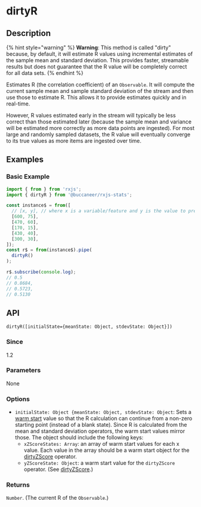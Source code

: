 # dirtyR

## Description

{% hint style="warning" %}
**Warning**: This method is called "dirty" because, by default, it will estimate R values using incremental estimates of the sample mean and standard deviation. This provides faster, streamable results but does not guarantee that the R value will be completely correct for all data sets.
{% endhint %}

Estimates R (the correlation coefficient) of an `Observable`. It will compute the current sample mean and sample standard deviation of the stream and then use those to estimate R.  This allows it to provide estimates quickly and in real-time.

However, R values estimated early in the stream will typically be less correct than those estimated later (because the sample mean and variance will be estimated more correctly as more data points are ingested).  For most large and randomly sampled datasets, the R value will eventually converge to its true values as more items are ingested over time.

## Examples

### Basic Example
```javascript
import { from } from 'rxjs';
import { dirtyR } from '@buccaneer/rxjs-stats';

const instance$ = from([
  // [x, y], // where x is a variable/feature and y is the value to predict
  [600, 75],
  [470, 60],
  [170, 15],
  [430, 40],
  [300, 30],
]);
const r$ = from(instance$).pipe(
  dirtyR()
);

r$.subscribe(console.log);
// 0.5
// 0.8684,
// 0.5723,
// 0.5130
```

## API
```
dirtyR([initialState={meanState: Object, stdevState: Object}])
```

### Since
1.2

### Parameters
None

### Options
* `initialState: Object {meanState: Object, stdevState: Object`: Sets a [warm start](https://app.gitbook.com/@brianbuccaneer/s/rxjs-stats/guides/warmstarts) value so that the R calculation can continue from a non-zero starting point (instead of a blank state).  Since R is calculated from the mean and standard deviation operators, the warm start values mirror those.  The object should include the following keys:
  * `xZScoreStates: Array`: an array of warm start values for each x value. Each value in the array should be a warm start object for the [dirtyZScore](https://app.gitbook.com/@brianbuccaneer/s/rxjs-stats/operators/dirtyZScore) operator.
  * `yZScoreState: Object`: a warm start value for the `dirtyZScore` operator. (See [dirtyZScore](https://app.gitbook.com/@brianbuccaneer/s/rxjs-stats/operators/dirtyZScore).)

### Returns
`Number`. (The current R of the `Observable`.)


